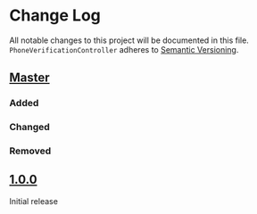 # Change Log
All notable changes to this project will be documented in this file.
`PhoneVerificationController` adheres to [Semantic Versioning](http://semver.org/).

## [Master](https://github.com/djbe/PhoneVerificationController)

### Added

### Changed

### Removed

## [1.0.0](https://github.com/djbe/PhoneVerificationController/releases/tag/1.0.0)

Initial release
